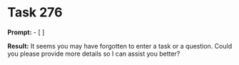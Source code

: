 # Task 276

**Prompt:** - [ ]

**Result:**
It seems you may have forgotten to enter a task or a question. Could you please provide more details so I can assist you better?
